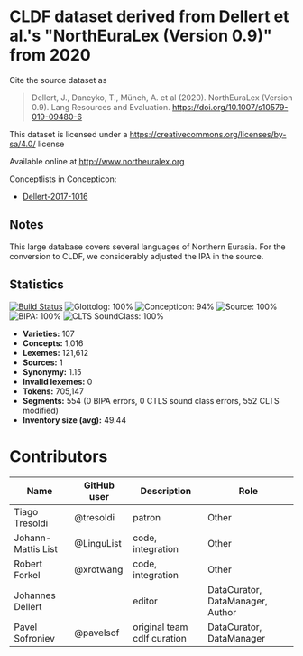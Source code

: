 # CLDF dataset derived from Dellert et al.'s "NorthEuraLex (Version 0.9)" from 2020

Cite the source dataset as

> Dellert, J., Daneyko, T., Münch, A. et al (2020). NorthEuraLex (Version 0.9). Lang Resources and Evaluation. https://doi.org/10.1007/s10579-019-09480-6

This dataset is licensed under a https://creativecommons.org/licenses/by-sa/4.0/ license

Available online at http://www.northeuralex.org


Conceptlists in Concepticon:
- [Dellert-2017-1016](https://concepticon.clld.org/contributions/Dellert-2017-1016)
## Notes

This large database covers several languages of Northern Eurasia. For the conversion to CLDF, we considerably adjusted the IPA in the source.



## Statistics


[![Build Status](https://travis-ci.org/lexibank/northeuralex.svg?branch=master)](https://travis-ci.org/lexibank/northeuralex)
![Glottolog: 100%](https://img.shields.io/badge/Glottolog-100%25-brightgreen.svg "Glottolog: 100%")
![Concepticon: 94%](https://img.shields.io/badge/Concepticon-94%25-green.svg "Concepticon: 94%")
![Source: 100%](https://img.shields.io/badge/Source-100%25-brightgreen.svg "Source: 100%")
![BIPA: 100%](https://img.shields.io/badge/BIPA-100%25-brightgreen.svg "BIPA: 100%")
![CLTS SoundClass: 100%](https://img.shields.io/badge/CLTS%20SoundClass-100%25-brightgreen.svg "CLTS SoundClass: 100%")

- **Varieties:** 107
- **Concepts:** 1,016
- **Lexemes:** 121,612
- **Sources:** 1
- **Synonymy:** 1.15
- **Invalid lexemes:** 0
- **Tokens:** 705,147
- **Segments:** 554 (0 BIPA errors, 0 CTLS sound class errors, 552 CLTS modified)
- **Inventory size (avg):** 49.44

# Contributors

Name | GitHub user | Description | Role
--- | --- | --- | ---
Tiago Tresoldi | @tresoldi | patron | Other 
Johann-Mattis List | @LinguList | code, integration | Other
Robert Forkel | @xrotwang | code, integration | Other
Johannes Dellert | | editor | DataCurator, DataManager, Author
Pavel Sofroniev | @pavelsof | original team cdlf curation | DataCurator, DataManager


